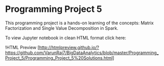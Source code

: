 # Programming Project 5

This programming project is a hands-on learning of the concepts: Matrix Factorization and Single Value Decomposition in Spark.

To view Jupyter notebook in clean HTML format click here:

!HTML Preview [http://htmlpreview.github.io/?https://github.com/VarunRaj7/BigDataAnalytics/blob/master/Programming_Project_5/Programming_Project_5%20Solutions.html]
